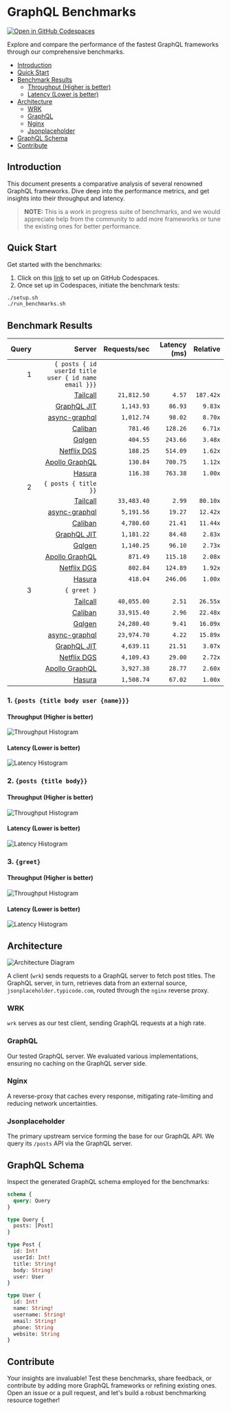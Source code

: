 # GraphQL Benchmarks <!-- omit from toc -->

[![Open in GitHub Codespaces](https://github.com/codespaces/badge.svg)](https://codespaces.new/tailcallhq/graphql-benchmarks)

Explore and compare the performance of the fastest GraphQL frameworks through our comprehensive benchmarks.

- [Introduction](#introduction)
- [Quick Start](#quick-start)
- [Benchmark Results](#benchmark-results)
  - [Throughput (Higher is better)](#throughput-higher-is-better)
  - [Latency (Lower is better)](#latency-lower-is-better)
- [Architecture](#architecture)
  - [WRK](#wrk)
  - [GraphQL](#graphql)
  - [Nginx](#nginx)
  - [Jsonplaceholder](#jsonplaceholder)
- [GraphQL Schema](#graphql-schema)
- [Contribute](#contribute)

[Tailcall]: https://github.com/tailcallhq/tailcall
[Gqlgen]: https://github.com/99designs/gqlgen
[Apollo GraphQL]: https://github.com/apollographql/apollo-server
[Netflix DGS]: https://github.com/netflix/dgs-framework
[Caliban]: https://github.com/ghostdogpr/caliban
[async-graphql]: https://github.com/async-graphql/async-graphql
[Hasura]: https://github.com/hasura/graphql-engine
[GraphQL JIT]: https://github.com/zalando-incubator/graphql-jit

## Introduction

This document presents a comparative analysis of several renowned GraphQL frameworks. Dive deep into the performance metrics, and get insights into their throughput and latency.

> **NOTE:** This is a work in progress suite of benchmarks, and we would appreciate help from the community to add more frameworks or tune the existing ones for better performance.

## Quick Start

Get started with the benchmarks:

1. Click on this [link](https://codespaces.new/tailcallhq/graphql-benchmarks) to set up on GitHub Codespaces.
2. Once set up in Codespaces, initiate the benchmark tests:

```bash
./setup.sh
./run_benchmarks.sh
```

## Benchmark Results

<!-- PERFORMANCE_RESULTS_START -->

| Query | Server | Requests/sec | Latency (ms) | Relative |
|-------:|--------:|--------------:|--------------:|---------:|
| 1 | `{ posts { id userId title user { id name email }}}` |
|| [Tailcall] | `21,812.50` | `4.57` | `187.42x` |
|| [GraphQL JIT] | `1,143.93` | `86.93` | `9.83x` |
|| [async-graphql] | `1,012.74` | `98.02` | `8.70x` |
|| [Caliban] | `781.46` | `128.26` | `6.71x` |
|| [Gqlgen] | `404.55` | `243.66` | `3.48x` |
|| [Netflix DGS] | `188.25` | `514.09` | `1.62x` |
|| [Apollo GraphQL] | `130.84` | `700.75` | `1.12x` |
|| [Hasura] | `116.38` | `763.38` | `1.00x` |
| 2 | `{ posts { title }}` |
|| [Tailcall] | `33,483.40` | `2.99` | `80.10x` |
|| [async-graphql] | `5,191.56` | `19.27` | `12.42x` |
|| [Caliban] | `4,780.60` | `21.41` | `11.44x` |
|| [GraphQL JIT] | `1,181.22` | `84.48` | `2.83x` |
|| [Gqlgen] | `1,140.25` | `96.10` | `2.73x` |
|| [Apollo GraphQL] | `871.49` | `115.18` | `2.08x` |
|| [Netflix DGS] | `802.84` | `124.89` | `1.92x` |
|| [Hasura] | `418.04` | `246.06` | `1.00x` |
| 3 | `{ greet }` |
|| [Tailcall] | `40,055.00` | `2.51` | `26.55x` |
|| [Caliban] | `33,915.40` | `2.96` | `22.48x` |
|| [Gqlgen] | `24,280.40` | `9.41` | `16.09x` |
|| [async-graphql] | `23,974.70` | `4.22` | `15.89x` |
|| [GraphQL JIT] | `4,639.11` | `21.51` | `3.07x` |
|| [Netflix DGS] | `4,109.43` | `29.00` | `2.72x` |
|| [Apollo GraphQL] | `3,927.38` | `28.77` | `2.60x` |
|| [Hasura] | `1,508.74` | `67.02` | `1.00x` |

<!-- PERFORMANCE_RESULTS_END -->



### 1. `{posts {title body user {name}}}`
#### Throughput (Higher is better)

![Throughput Histogram](assets/req_sec_histogram1.png)

#### Latency (Lower is better)

![Latency Histogram](assets/latency_histogram1.png)

### 2. `{posts {title body}}`
#### Throughput (Higher is better)

![Throughput Histogram](assets/req_sec_histogram2.png)

#### Latency (Lower is better)

![Latency Histogram](assets/latency_histogram2.png)

### 3. `{greet}`
#### Throughput (Higher is better)

![Throughput Histogram](assets/req_sec_histogram3.png)

#### Latency (Lower is better)

![Latency Histogram](assets/latency_histogram3.png)

## Architecture

![Architecture Diagram](assets/architecture.png)

A client (`wrk`) sends requests to a GraphQL server to fetch post titles. The GraphQL server, in turn, retrieves data from an external source, `jsonplaceholder.typicode.com`, routed through the `nginx` reverse proxy.

### WRK

`wrk` serves as our test client, sending GraphQL requests at a high rate.

### GraphQL

Our tested GraphQL server. We evaluated various implementations, ensuring no caching on the GraphQL server side.

### Nginx

A reverse-proxy that caches every response, mitigating rate-limiting and reducing network uncertainties.

### Jsonplaceholder

The primary upstream service forming the base for our GraphQL API. We query its `/posts` API via the GraphQL server.

## GraphQL Schema

Inspect the generated GraphQL schema employed for the benchmarks:

```graphql
schema {
  query: Query
}

type Query {
  posts: [Post]
}

type Post {
  id: Int!
  userId: Int!
  title: String!
  body: String!
  user: User
}

type User {
  id: Int!
  name: String!
  username: String!
  email: String!
  phone: String
  website: String
}
```

## Contribute

Your insights are invaluable! Test these benchmarks, share feedback, or contribute by adding more GraphQL frameworks or refining existing ones. Open an issue or a pull request, and let's build a robust benchmarking resource together!
